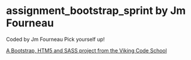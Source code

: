 assignment_bootstrap_sprint by Jm Fourneau
===========================

Coded by Jm Fourneau
Pick yourself up!

[A Bootstrap, HTM5 and SASS project from the Viking Code School](http://www.vikingcodeschool.com)
